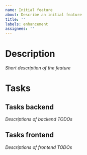 ```yaml
---
name: Initial feature
about: Describe an initial feature
title: ''
labels: enhancement
assignees: ''
---
```


# Description
*Short description of the feature*

# Tasks
## Tasks backend
*Descriptions of backend TODOs*

## Tasks frontend
*Descriptions of frontend TODOs*
